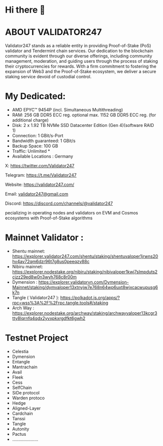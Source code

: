 # Hi there 👋
# ABOUT VALIDATOR247

   Validator247 stands as a reliable entity in providing Proof-of-Stake (PoS) validator and Tendermint chain services. Our dedication to the blockchain community is evident through our diverse offerings, including community management, moderation, and guiding users through the process of staking their cryptocurrencies for rewards. With a firm commitment to fostering the expansion of Web3 and the Proof-of-Stake ecosystem, we deliver a secure staking service devoid of custodial control.
    
# My Dedicated:

- AMD EPYC™ 9454P (incl. Simultaneous Multithreading)
- RAM:	256 GB DDR5 ECC reg. optional max. 1152 GB DDR5 ECC reg. (for additional charge)
- Disk:	2 x 1.92 TB NVMe SSD Datacenter Edition (Gen 4)(software RAID 1)
- Connection:	1 GBit/s-Port
- Bandwidth guaranteed:	1 GBit/s
- Backup Space:	100 GB
- Traffic:	Unlimited *
- Available Locations	: Germany

X:  https://twitter.com/Validator247

Telegram: https://t.me/Validator247

Website: https://validator247.com/

Email: validator247@gmail.com 

Discord: https://discord.com/channels/@validator247

pecializing in operating nodes and validators on EVM and Cosmos ecosystems with Proof-of-Stake algorithms

# Mainnet Validator :
- Shentu mainnet: https://explorer.validator247.com/shentu/staking/shentuvaloper1jrwns20hv4av72qm6dzr96t7g8us0peeqzv88c
- Nibiru mainnet: https://explorer.nodestake.org/nibiru/staking/nibivaloper1kwj7slmpduts2cjzz29ed8w0n3wyh768c8r00m
- Dymension : https://explorer.validatorvn.com/Dymension-Mainnet/staking/dymvaloper13xtnyjw7e768n64wp6uxt8wjxcacwupusg6k7n
- Tangle ( Validator247 ): https://polkadot.js.org/apps/?rpc=wss%3A%2F%2Frpc.tangle.tools#/staking
- Arch Way : https://explorer.nodestake.org/archway/staking/archwayvaloper13kcgr3tty8lqrnfq4qdx2yvxpkxrgdfkt6gwh2


# Testnet Project 
- Celestia
- Dymension
- Entangle
- Mantrachain
- Avail
- Fleek
- Cess
- SelfChain
- SiDe protocol
- Warden protoco
- Hedge
- Aligned-Layer
- Cardchain
- Tanssi
- Tangle
- Autonity
- Pactus
- .....................


